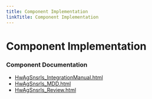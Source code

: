 ```yaml
---
title: Component Implementation
linkTitle: Component Implementation
---
```


# Component Implementation
### Component Documentation

- [HwAgSnsrls_IntegrationManual.html](doc/HwAgSnsrls_IntegrationManual.html)
- [HwAgSnsrls_MDD.html](doc/HwAgSnsrls_MDD.html)
- [HwAgSnsrls_Review.html](doc/HwAgSnsrls_Review.html)

